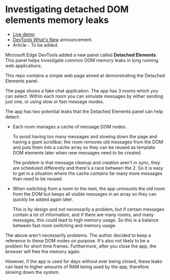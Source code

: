 # Investigating detached DOM elements memory leaks

* [Live demo](https://microsoftedge.github.io/Demos/detached-elements/)
* [DevTools What's New](https://docs.microsoft.com/en-us/microsoft-edge/devtools-guide-chromium/whats-new/2021/07/devtools#debug-dom-node-memory-leaks-with-the-new-detached-elements-tool) announcement.
* Article - To be added.

Microsoft Edge DevTools added a new panel called __Detached Elements__. This panel helps investigate common DOM memory leaks in long running web applications.

This repo contains a simple web page aimed at demonstrating the Detached Elements panel.

The page shows a fake chat application. The app has 3 rooms which you can select. Within each room you can simulate messages by either sending just one, or using slow or fast message modes.

The app has two potential leaks that the Detached Elements panel can help detect:

* Each room manages a cache of message DOM nodes.

  To avoid having too many messages and slowing down the page and having a giant scrollbar, the room removes old messages from the DOM and puts them into a cache array so they can be reused as template DOM elements later when new messages need to be created.

  The problem is that message cleanup and creation aren't in sync, they are scheduled differently and there's a race between the 2. So it is easy to get in a situation where the cache contains far many more messages than need to be reused.

* When switching from a room to the next, the app unmounts the old room from the DOM but keeps all visible messages in an array so they can quickly be added again later.

  This is by design and not necessarily a problem, but if certain messages contain a lot of information, and if there are many rooms, and many messages, this could lead to high memory usage. So this is a balance between fast room switching and memory usage.

The above aren't necessarily problems. The author decided to keep a reference to these DOM nodes on purpose. It's also not likely to be a problem for short time frames. Furthermore, after you close the app, the browser will free the memory again.

However, if the app is used for days without ever being closed, these leaks can lead to higher amounts of RAM being used by the app, therefore slowing down the system.
